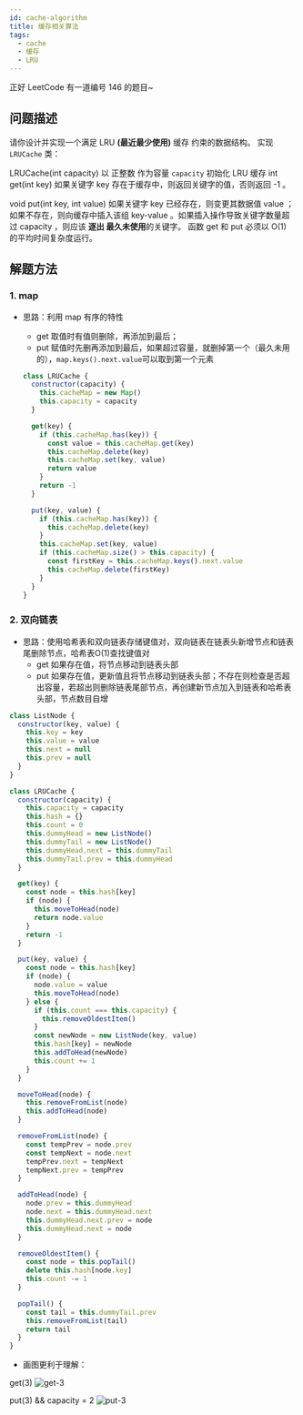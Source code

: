 ```yaml
---
id: cache-algorithm
title: 缓存相关算法
tags:
  - cache
  - 缓存
  - LRU
---
```


正好 LeetCode 有一道编号 146 的题目~

## 问题描述

请你设计并实现一个满足  LRU **(最近最少使用)** 缓存 约束的数据结构。
实现 `LRUCache` 类：

LRUCache(int capacity) 以 正整数 作为容量 `capacity` 初始化 LRU 缓存
int get(int key) 如果关键字 key 存在于缓存中，则返回关键字的值，否则返回 -1 。

void put(int key, int value) 如果关键字 key 已经存在，则变更其数据值 value ；如果不存在，则向缓存中插入该组 key-value 。如果插入操作导致关键字数量超过 capacity ，则应该 **逐出 最久未使用**的关键字。
函数 get 和 put 必须以 O(1) 的平均时间复杂度运行。

## 解题方法

### 1. map

- 思路：利用 map 有序的特性
  - get 取值时有值则删除，再添加到最后；
  - put 赋值时先删再添加到最后，如果超过容量，就删掉第一个（最久未用的），`map.keys().next.value`可以取到第一个元素

  ```js
  class LRUCache {
    constructor(capacity) {
      this.cacheMap = new Map()
      this.capacity = capacity
    }

    get(key) {
      if (this.cacheMap.has(key)) {
        const value = this.cacheMap.get(key)
        this.cacheMap.delete(key)
        this.cacheMap.set(key, value)
        return value
      }
      return -1
    }

    put(key, value) {
      if (this.cacheMap.has(key)) {
        this.cacheMap.delete(key)
      }
      this.cacheMap.set(key, value)
      if (this.cacheMap.size() > this.capacity) {
        const firstKey = this.cacheMap.keys().next.value
        this.cacheMap.delete(firstKey)
      }
    }
  }
  ```

### 2. 双向链表

- 思路：使用哈希表和双向链表存储键值对，双向链表在链表头新增节点和链表尾删除节点，哈希表O(1)查找键值对
  - get 如果存在值，将节点移动到链表头部
  - put 如果存在值，更新值且将节点移动到链表头部；不存在则检查是否超出容量，若超出则删除链表尾部节点，再创建新节点加入到链表和哈希表头部，节点数目自增

```js
class ListNode {
  constructor(key, value) {
    this.key = key
    this.value = value
    this.next = null
    this.prev = null
  }
}

class LRUCache {
  constructor(capacity) {
    this.capacity = capacity
    this.hash = {}
    this.count = 0
    this.dummyHead = new ListNode()
    this.dummyTail = new ListNode()
    this.dummyHead.next = this.dummyTail
    this.dummyTail.prev = this.dummyHead
  }

  get(key) {
    const node = this.hash[key]
    if (node) {
      this.moveToHead(node)
      return node.value
    }
    return -1
  }

  put(key, value) {
    const node = this.hash[key]
    if (node) {
      node.value = value
      this.moveToHead(node)
    } else {
      if (this.count === this.capacity) {
        this.removeOldestItem()
      }
      const newNode = new ListNode(key, value)
      this.hash[key] = newNode
      this.addToHead(newNode)
      this.count += 1
    }
  }

  moveToHead(node) {
    this.removeFromList(node)
    this.addToHead(node)
  }

  removeFromList(node) {
    const tempPrev = node.prev
    const tempNext = node.next
    tempPrev.next = tempNext
    tempNext.prev = tempPrev
  }

  addToHead(node) {
    node.prev = this.dummyHead
    node.next = this.dummyHead.next
    this.dummyHead.next.prev = node
    this.dummyHead.next = node
  }

  removeOldestItem() {
    const node = this.popTail()
    delete this.hash[node.key]
    this.count -= 1
  }

  popTail() {
    const tail = this.dummyTail.prev
    this.removeFromList(tail)
    return tail
  }
}
```

- 画图更利于理解：

get(3)
![get-3](https://fxpby.oss-cn-beijing.aliyuncs.com/blogImg/leetcode/lru-cache/lru-list-get.svg)

put(3) && capacity = 2
![put-3](https://fxpby.oss-cn-beijing.aliyuncs.com/blogImg/leetcode/lru-cache/lru-list-put3.svg)
